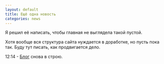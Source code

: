 ```yaml
---
layout: default
title: Ещё одна новость
categories: news
---
```

Я решил её написать, чтобы главная не выглядела такой пустой.

Хотя вообще вся структура сайта нуждается в доработке, но пусть пока так. Буду тут писать, как продвигается дело.

12:14 - [Блог](/blog/) снова в строю.
